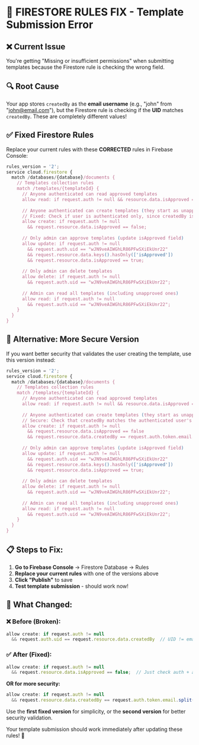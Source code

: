 # 🔧 FIRESTORE RULES FIX - Template Submission Error

## ❌ Current Issue
You're getting "Missing or insufficient permissions" when submitting templates because the Firestore rule is checking the wrong field.

## 🔍 Root Cause
Your app stores `createdBy` as the **email username** (e.g., "john" from "john@email.com"), but the Firestore rule is checking if the **UID** matches `createdBy`. These are completely different values!

## ✅ Fixed Firestore Rules

Replace your current rules with these **CORRECTED** rules in Firebase Console:

```javascript
rules_version = '2';
service cloud.firestore {
  match /databases/{database}/documents {
    // Templates collection rules
    match /templates/{templateId} {
      // Anyone authenticated can read approved templates
      allow read: if request.auth != null && resource.data.isApproved == true;
      
      // Anyone authenticated can create templates (they start as unapproved)
      // Fixed: Check if user is authenticated only, since createdBy is email username not UID
      allow create: if request.auth != null 
        && request.resource.data.isApproved == false;
      
      // Only admin can approve templates (update isApproved field)
      allow update: if request.auth != null 
        && request.auth.uid == "wJN9veAIWGhLR86PFwSXiEkUnr22"
        && request.resource.data.keys().hasOnly(['isApproved'])
        && request.resource.data.isApproved == true;
      
      // Only admin can delete templates
      allow delete: if request.auth != null 
        && request.auth.uid == "wJN9veAIWGhLR86PFwSXiEkUnr22";
      
      // Admin can read all templates (including unapproved ones)
      allow read: if request.auth != null 
        && request.auth.uid == "wJN9veAIWGhLR86PFwSXiEkUnr22";
    }
  }
}
```

## 🔧 Alternative: More Secure Version

If you want better security that validates the user creating the template, use this version instead:

```javascript
rules_version = '2';
service cloud.firestore {
  match /databases/{database}/documents {
    // Templates collection rules
    match /templates/{templateId} {
      // Anyone authenticated can read approved templates
      allow read: if request.auth != null && resource.data.isApproved == true;
      
      // Anyone authenticated can create templates (they start as unapproved)
      // Secure: Check that createdBy matches the authenticated user's email username
      allow create: if request.auth != null 
        && request.resource.data.isApproved == false
        && request.resource.data.createdBy == request.auth.token.email.split('@')[0];
      
      // Only admin can approve templates (update isApproved field)
      allow update: if request.auth != null 
        && request.auth.uid == "wJN9veAIWGhLR86PFwSXiEkUnr22"
        && request.resource.data.keys().hasOnly(['isApproved'])
        && request.resource.data.isApproved == true;
      
      // Only admin can delete templates
      allow delete: if request.auth != null 
        && request.auth.uid == "wJN9veAIWGhLR86PFwSXiEkUnr22";
      
      // Admin can read all templates (including unapproved ones)
      allow read: if request.auth != null 
        && request.auth.uid == "wJN9veAIWGhLR86PFwSXiEkUnr22";
    }
  }
}
```

## 📋 Steps to Fix:

1. **Go to Firebase Console** → Firestore Database → Rules
2. **Replace your current rules** with one of the versions above
3. **Click "Publish"** to save
4. **Test template submission** - should work now!

## 🎯 What Changed:

### ❌ **Before (Broken)**:
```javascript
allow create: if request.auth != null 
  && request.auth.uid == request.resource.data.createdBy  // UID != email username
```

### ✅ **After (Fixed)**:
```javascript
allow create: if request.auth != null 
  && request.resource.data.isApproved == false;  // Just check auth + approval status
```

**OR for more security:**
```javascript
allow create: if request.auth != null 
  && request.resource.data.createdBy == request.auth.token.email.split('@')[0];  // Match email username
```

Use the **first fixed version** for simplicity, or the **second version** for better security validation.

Your template submission should work immediately after updating these rules! 🎉
